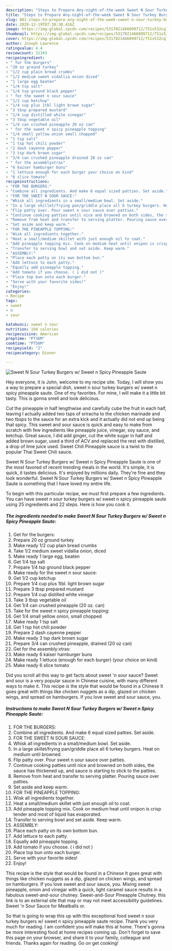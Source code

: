 ```yaml
---
description: "Steps to Prepare Any-night-of-the-week Sweet N Sour Turkey Burgers w/ Sweet n Spicy Pineapple Saute"
title: "Steps to Prepare Any-night-of-the-week Sweet N Sour Turkey Burgers w/ Sweet n Spicy Pineapple Saute"
slug: 881-steps-to-prepare-any-night-of-the-week-sweet-n-sour-turkey-burgers-w-sweet-n-spicy-pineapple-saute
date: 2020-12-19T07:38:30.416Z
image: https://img-global.cpcdn.com/recipes/5317021466099712/751x532cq70/sweet-n-sour-turkey-burgers-w-sweet-n-spicy-pineapple-saute-recipe-main-photo.jpg
thumbnail: https://img-global.cpcdn.com/recipes/5317021466099712/751x532cq70/sweet-n-sour-turkey-burgers-w-sweet-n-spicy-pineapple-saute-recipe-main-photo.jpg
cover: https://img-global.cpcdn.com/recipes/5317021466099712/751x532cq70/sweet-n-sour-turkey-burgers-w-sweet-n-spicy-pineapple-saute-recipe-main-photo.jpg
author: Joseph Lawrence
ratingvalue: 4.4
reviewcount: 31343
recipeingredient:
- " for the burgers"
- "20 oz ground turkey"
- "1/2 cup plain bread crumbs"
- "1/2 medium sweet vidallia onion diced"
- "1 large egg beaten"
- "1/4 tsp salt"
- "1/4 tsp ground black pepper"
- " for the sweet n sour sauce"
- "1/2 cup ketchup"
- "1/4 cup plus 1tbl light brown sugar"
- "3 tbsp prepared mustard"
- "1/4 cup distilled white vinegar"
- "3 tbsp vegetable oil"
- "1/4 can crushed pineapple 20 oz can"
- " for the sweet n spicy pineapple topping"
- "1/4 small yellow onion small chopped"
- "1 tsp salt"
- "1 tsp hot chili powder"
- "2 dash cayenne pepper"
- "3 tsp dark brown sugar"
- "3/4 can crushed pineapple drained 20 oz can"
- " for the assemblyxtras"
- "6 kaiser hamburger buns"
- "1 lettuce enough for each burger your choice on kind"
- "6 slice tomato"
recipeinstructions:
- "FOR THE BURGERS:"
- "Combine all ingredients. And make 6 equal sized patties. Set aside."
- "FOR THE SWEET N SOUR SAUCE:"
- "Whisk all ingredients in a small/medium bowl. Set aside."
- "In a large skillet/frying pan/griddle place all 6 turkey burgers. Heat on medium until browned."
- "Flip patty over. Pour sweet n sour sauce over patties."
- "Continue cooking patties until nice and browned on both sides, the sauce has thickened up, and sauce is starting to stick to the patties."
- "Remove from heat and transfer to serving platter. Pouring sauce over patties."
- "Set aside and keep warm."
- "FOR THE PINEAPPLE TOPPING:"
- "Wisk all ingredients together."
- "Heat a small/medium skillet with just enough oil to coat."
- "Add pineapple topping mix. Cook on medium heat until onipon is crisp tender and most of liquid has evaporated."
- "Transfer to serving bowl and set aside. Keep warm."
- "ASSEMBLY:"
- "Place each patty on its own bottom bun."
- "Add lettuce to each patty."
- "Equally add pineapple topping."
- "Add tomato if you choose. ( i did not )"
- "Place top bun onto each burger."
- "Serve with your favorite sides!"
- "Enjoy!"
categories:
- Recipe
tags:
- sweet
- n
- sour

katakunci: sweet n sour 
nutrition: 194 calories
recipecuisine: American
preptime: "PT36M"
cooktime: "PT56M"
recipeyield: "2"
recipecategory: Dinner

---
```



![Sweet N Sour Turkey Burgers w/ Sweet n Spicy Pineapple Saute](https://img-global.cpcdn.com/recipes/5317021466099712/751x532cq70/sweet-n-sour-turkey-burgers-w-sweet-n-spicy-pineapple-saute-recipe-main-photo.jpg)

Hey everyone, it is John, welcome to my recipe site. Today, I will show you a way to prepare a special dish, sweet n sour turkey burgers w/ sweet n spicy pineapple saute. One of my favorites. For mine, I will make it a little bit tasty. This is gonna smell and look delicious.

Cut the pineapple in half lengthwise and carefully cube the fruit in each half, leaving I actually added two tsps of sriracha to the chicken marinade and two tbsps to the sauce for an extra kick and it actually did not end up being that spicy. This sweet and sour sauce is quick and easy to make from scratch with few ingredients like pineapple juice, vinegar, soy sauce, and ketchup. Great sauce, I did add ginger, cut the white sugar in half and added brown sugar, used a third of ACV and replaced the rest with distilled, a drop of lime juice used. Sweet Chili Pineapple sauce is a twist to the popular Thai Sweet Chili sauce.

Sweet N Sour Turkey Burgers w/ Sweet n Spicy Pineapple Saute is one of the most favored of recent trending meals in the world. It's simple, it is quick, it tastes delicious. It's enjoyed by millions daily. They're fine and they look wonderful. Sweet N Sour Turkey Burgers w/ Sweet n Spicy Pineapple Saute is something that I have loved my entire life.


To begin with this particular recipe, we must first prepare a few ingredients. You can have sweet n sour turkey burgers w/ sweet n spicy pineapple saute using 25 ingredients and 22 steps. Here is how you cook it.

<!--inarticleads1-->

##### The ingredients needed to make Sweet N Sour Turkey Burgers w/ Sweet n Spicy Pineapple Saute:

1. Get  for the burgers:
1. Prepare 20 oz ground turkey
1. Make ready 1/2 cup plain bread crumbs
1. Take 1/2 medium sweet vidallia onion, diced
1. Make ready 1 large egg, beaten
1. Get 1/4 tsp salt
1. Prepare 1/4 tsp ground black pepper
1. Make ready  for the sweet n sour sauce:
1. Get 1/2 cup ketchup
1. Prepare 1/4 cup plus 1tbl. light brown sugar
1. Prepare 3 tbsp prepared mustard
1. Prepare 1/4 cup distilled white vinegar
1. Take 3 tbsp vegetable oil
1. Get 1/4 can crushed pineapple (20 oz. can)
1. Take  for the sweet n spicy pineapple topping:
1. Get 1/4 small yellow onion, small chopped
1. Make ready 1 tsp salt
1. Get 1 tsp hot chili powder
1. Prepare 2 dash cayenne pepper
1. Make ready 3 tsp dark brown sugar
1. Prepare 3/4 can crushed pineapple, drained (20 oz can)
1. Get  for the assembly:xtras:
1. Make ready 6 kaiser hamburger buns
1. Make ready 1 lettuce (enough for each burger) (your choice on kind)
1. Make ready 6 slice tomato


Did you scroll all this way to get facts about sweet &#39;n sour sauce? Sweet and sour is a very popular sauce in Chinese cuisine, with many different ways to make it. This recipe is the style that would be found in a Chinese It goes great with things like chicken nuggets as a dip, glazed on chicken wings, and spread on hamburgers. If you love sweet and sour sauce, you. 

<!--inarticleads2-->

##### Instructions to make Sweet N Sour Turkey Burgers w/ Sweet n Spicy Pineapple Saute:

1. FOR THE BURGERS:
1. Combine all ingredients. And make 6 equal sized patties. Set aside.
1. FOR THE SWEET N SOUR SAUCE:
1. Whisk all ingredients in a small/medium bowl. Set aside.
1. In a large skillet/frying pan/griddle place all 6 turkey burgers. Heat on medium until browned.
1. Flip patty over. Pour sweet n sour sauce over patties.
1. Continue cooking patties until nice and browned on both sides, the sauce has thickened up, and sauce is starting to stick to the patties.
1. Remove from heat and transfer to serving platter. Pouring sauce over patties.
1. Set aside and keep warm.
1. FOR THE PINEAPPLE TOPPING:
1. Wisk all ingredients together.
1. Heat a small/medium skillet with just enough oil to coat.
1. Add pineapple topping mix. Cook on medium heat until onipon is crisp tender and most of liquid has evaporated.
1. Transfer to serving bowl and set aside. Keep warm.
1. ASSEMBLY:
1. Place each patty on its own bottom bun.
1. Add lettuce to each patty.
1. Equally add pineapple topping.
1. Add tomato if you choose. ( i did not )
1. Place top bun onto each burger.
1. Serve with your favorite sides!
1. Enjoy!


This recipe is the style that would be found in a Chinese It goes great with things like chicken nuggets as a dip, glazed on chicken wings, and spread on hamburgers. If you love sweet and sour sauce, you. Mixing sweet pineapple, onion and vinegar with a quick, light caramel sauce results in a fabulous sweet-and-sour chutney. Sweet-and-Sour Pineapple Chutney. this link is to an external site that may or may not meet accessibility guidelines. Sweet &#39;n Sour Sauce for Meatballs or. 

So that is going to wrap this up with this exceptional food sweet n sour turkey burgers w/ sweet n spicy pineapple saute recipe. Thank you very much for reading. I am confident you will make this at home. There's gonna be more interesting food at home recipes coming up. Don't forget to save this page on your browser, and share it to your family, colleague and friends. Thanks again for reading. Go on get cooking!
